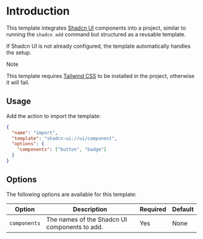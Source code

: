 # Introduction

This template integrates [Shadcn UI](https://ui.shadcn.com/?utm_source=croct) components into a project, similar to running the `shadcn add` command but structured as a reusable template.

If Shadcn UI is not already configured, the template automatically handles the setup.

> [!NOTE]
> This template requires [Tailwind CSS](https://tailwindcss.com/?utm_source=croct) to be installed in the project, otherwise it will fail.

## Usage

Add the action to import the template:

```json
{
  "name": "import",
  "template": "shadcn-ui://ui/component",
  "options": {
    "components": ["button", "badge"]
  }
}
```

## Options

The following options are available for this template:

| Option       | Description                                   | Required | Default |
|--------------|-----------------------------------------------|----------|---------|
| `components` | The names of the Shadcn UI components to add. | Yes      | None    |
